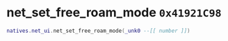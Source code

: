 # net_set_free_roam_mode `0x41921C98`

```lua
natives.net_ui.net_set_free_roam_mode(_unk0 --[[ number ]])
```
